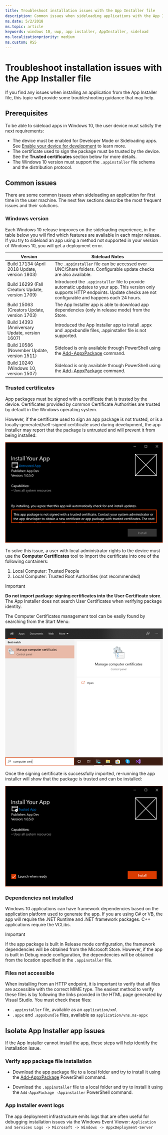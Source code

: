 ```yaml
---
title: Troubleshoot installation issues with the App Installer file
description: Common issues when sideloading applications with the App Installer file.
ms.date: 5/2/2018
ms.topic: article
keywords: windows 10, uwp, app installer, AppInstaller, sideload
ms.localizationpriority: medium
ms.custom: RS5
---
```


# Troubleshoot installation issues with the App Installer file

If you find any issues when installing an application from the App Installer file, this topic will provide some troubleshooting guidance that may help.

## Prerequisites

To be able to sideload apps in Windows 10, the user device must satisfy the next requirements:

- The device must be enabled for Developer Mode or Sideloading apps. See [Enable your device for development](https://docs.microsoft.com/windows/uwp/get-started/enable-your-device-for-development) to learn more.
- The certificate used to sign the package must be trusted by the device. See the **Trusted certificates** section below for more details.
- The Windows 10 version must support the `.appinstaller` file schema and the distribution protocol.

## Common issues

There are some common issues when sideloading an application for first time in the user machine. The next few sections describe the most frequent issues and their solutions.

### Windows version

Each Windows 10 release improves on the sideloading experience, in the table below you will find which features are available in each major release. If you try to sideload an app using a method not supported in your version of Windows 10, you will get a deployment error.

| Version | Sideload Notes |
|---------|----------------|
| Build 17134 (April 2018 Update, version 1803)    | The `.appinstaller` file can be accessed over UNC/Share folders. Configurable update checks are also available. |
| Build 16299 (Fall Creators Update, version 1709) | Introduced the `.appinstaller` file to provide automatic updates to your app. This version only supports HTTP endpoints. Update checks are not configurable and happens each 24 hours. |
| Build 15063 (Creators Update, version 1703)      | The App Installer app is able to download app dependencies (only in release mode) from the Store. |
| Build 14393 (Anniversary Update, version 1607)   | Introduced the App Installer app to install .appx and .appxbundle files, .appinstaller file is not supported. |
| Build 10586 (November Update, version 1511)      | Sideload is only available through PowerShell using the [Add-AppxPackage](https://docs.microsoft.com/powershell/module/appx/add-appxpackage?view=win10-ps) command. |
| Build 10240 (Windows 10, version 1507)           | Sideload is only available through PowerShell using the [Add-AppxPackage](https://docs.microsoft.com/powershell/module/appx/add-appxpackage?view=win10-ps) command. |

### Trusted certificates

App packages must be signed with a certificate that is trusted by the device. Certificates provided by common Certificate Authorities are trusted by default in the Windows operating system.

However, if the certificate used to sign an app package is not trusted, or is a locally-generated/self-signed certificate used during development, the app installer may report that the package is untrusted and will prevent it from being installed:

![MSIX signed with missing or untrusted Cert](..\images\msix-bad-cert.png)

To solve this issue, a user with local administrator rights to the device must use the **Computer Certificates** tool to import the certificate into one of the following containers:

1. Local Computer: Trusted People
2. Local Computer: Trusted Root Authorities (not recommended)

>[!IMPORTANT]
> **Do not import package signing certificates into the User Certificate store**. The App Installer does not search User Certificates when verifying package identity.

The Computer Certificates management tool can be easily found by searching from the Start Menu:

![Find the local Computer Certificates tool via the Start Menu](..\images\start-comp-cert.png)

Once the signing certificate is successfully imported, re-running the app installer will show that the package is trusted and can be installed:

![MSIX signed with a trusted Cert](..\images\msix-good-cert.png)

### Dependencies not installed

Windows 10 applications can have framework dependencies based on the application platform used to generate the app. If you are using C# or VB, the app will require the .NET Runtime and .NET framework packages. C++ applications require the VCLibs.

>[!IMPORTANT]
> If the app package is built in Release mode configuration, the framework dependencies will be obtained from the Microsoft Store. However, if the app is built in Debug mode configuration, the dependencies will be obtained from the location specified in the `.appinstaller` file.

### Files not accessible

When installing from an HTTP endpoint, it is important to verify that all files are accessible with the correct MIME type. The easiest method to verify these files is by following the links provided in the HTML page generated by Visual Studio. You must check these files:

- `.appinstaller` file, available as an `application/xml`
- `.appx` and `.appxbundle` files, available as `application/vns.ms-appx`

## Isolate App Installer app issues

If the App Installer cannot install the app, these steps will help identify the installation issue.

### Verify app package file installation

- Download the app package file to a local folder and try to install it using the [Add-AppxPackage](https://docs.microsoft.com/powershell/module/appx/add-appxpackage?view=win10-ps) PowerShell command.

- Download the `.appinstaller` file to a local folder and try to install it using the `Add-AppxPackage -Appinstaller` PowerShell command.

### App Installer event logs

The app deployment infrastructure emits logs that are often useful for debugging installation issues via the Windows Event Viewer: `Application and Services Logs -> Microsoft -> Windows -> AppxDeployment-Server`
